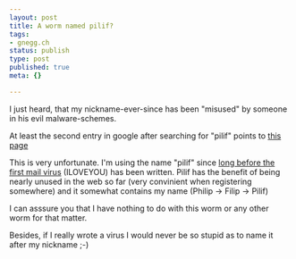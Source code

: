```yaml
---
layout: post
title: A worm named pilif?
tags:
- gnegg.ch
status: publish
type: post
published: true
meta: {}

---
```

<p>I just heard, that my nickname-ever-since has been "misused" by someone in his evil malware-schemes.</p>
<p>At least the second entry in google after searching for "pilif" points to <a href="http://www.iamnotageek.com/a/pilif.exe.php">this page</a></p>
<p>This is very unfortunate. I'm using the name "pilif" since <a href="http://groups-beta.google.com/group/comp.os.ms-windows.programmer.win32/browse_frm/thread/b30be1ad2e451bdf/d1ce704a9ae46142?tvc=1&q=author:pilif&_done=%2Fgroups%3Fhl%3Den%26safe%3Dimages%26q%3Dauthor:pilif%26qt_s%3DSearch+Groups%26as_drrb%3Db%26as_mind%3D12%26as_minm%3D5%26as_miny%3D1981%26as_maxd%3D6%26as_maxm%3D1%26as_maxy%3D1999%26&_doneTitle=Back+to+Search&scrollSave=&&d#d1ce704a9ae46142">long before the first mail virus</a> (ILOVEYOU) has been written. Pilif has the benefit of being nearly unused in the web so far (very convinient when registering somewhere) and it somewhat contains my name (Philip -> Filip -> Pilif)</p>
<p>I can asssure you that I have nothing to do with this worm or any other worm for that matter.</p>
<p>Besides, if I really wrote a virus I would never be so stupid as to name it after my nickname ;-)</p>
